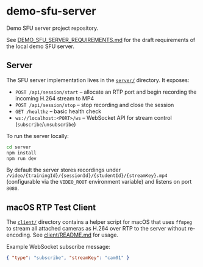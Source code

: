 # demo-sfu-server

Demo SFU server project repository.

See [DEMO_SFU_SERVER_REQUIREMENTS.md](DEMO_SFU_SERVER_REQUIREMENTS.md) for the draft requirements of the local demo SFU server.

## Server

The SFU server implementation lives in the [`server/`](server) directory. It exposes:

- `POST /api/session/start` – allocate an RTP port and begin recording the incoming H.264 stream to MP4
- `POST /api/session/stop` – stop recording and close the session
- `GET /healthz` – basic health check
- `ws://localhost:<PORT>/ws` – WebSocket API for stream control (`subscribe`/`unsubscribe`)

To run the server locally:

```bash
cd server
npm install
npm run dev
```

By default the server stores recordings under
`/video/{trainingId}/{sessionId}/{studentId}/{streamKey}.mp4` (configurable via
the `VIDEO_ROOT` environment variable) and listens on port `8080`.

## macOS RTP Test Client

The [`client/`](client) directory contains a helper script for macOS that uses
`ffmpeg` to stream all attached cameras as H.264 over RTP to the server without
re-encoding. See [client/README.md](client/README.md) for usage.

Example WebSocket subscribe message:

```json
{ "type": "subscribe", "streamKey": "cam01" }
```
